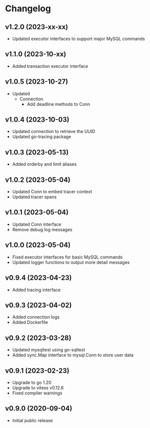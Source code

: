 # Changelog

## v1.2.0 (2023-xx-xx)
- Updated executor interfaces to support major MySQL commands

## v1.1.0 (2023-10-xx)
- Added transaction executor interface

## v1.0.5 (2023-10-27)
- Updated
  - Connection
    - Add deadline methods to Conn

## v1.0.4 (2023-10-03)
- Updated connection to retrieve the UUID
- Updated go-tracing package

## v1.0.3 (2023-05-13)
- Added orderby and limit aliases

## v1.0.2 (2023-05-04)
- Updated Conn to embed tracer context
- Updated tracer spans

## v1.0.1 (2023-05-04)
- Updated Conn interface
- Remove debug log messages

## v1.0.0 (2023-05-04)
- Fixed executor interfaces for basic MySQL commands
- Updated logger functions to output more detail messages

## v0.9.4 (2023-04-23)
- Added tracing interface

## v0.9.3 (2023-04-02)
- Added connection logs
- Added Dockerfile

## v0.9.2 (2023-03-28)
- Updated mysqltest using go-sqltest
- Added sync.Map interface to mysql.Conn to store user data

## v0.9.1 (2023-02-23)
- Upgrade to go 1.20
- Upgrade to vitess v0.12.6
- Fixed compiler warnings

## v0.9.0 (2020-09-04)
- Initial public release  
